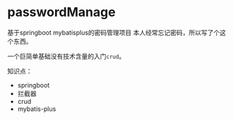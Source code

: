 # passwordManage
基于springboot mybatisplus的密码管理项目
本人经常忘记密码，所以写了个这个东西。

一个巨简单基础没有技术含量的入门`crud`。

知识点：

- springboot
- 拦截器
- crud
- mybatis-plus
